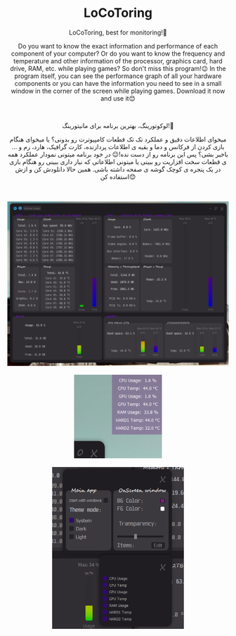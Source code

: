 <h1 align="center"> LoCoToring </h1>
<p align="center"> LoCoToring, best for monitoring!🤩 </p>
<p align="center"> Do you want to know the exact information and performance of each component of your computer? Or do you want to know the frequency and temperature and other information of the processor, graphics card, hard drive, RAM, etc. while playing games? So don't miss this program!😉 In the program itself, you can see the performance graph of all your hardware components or you can have the information you need to see in a small window in the corner of the screen while playing games. Download it now and use it😊 </p>
<br>
<p align="center"> لوکوتورینگ، بهترین برنامه برای مانیتورینگ!🤩 </p>
<p align="center"> میخوای اطلاعات دقیق و عملکرد تک تک قطعات کامپیوترت رو بدونی؟ یا میخوای هنگام بازی کردن از فرکانس و دما و بقیه ی اطلاعات پردازنده، کارت گرافیک، هارد، رم و ... باخبر بشی؟ پس این برنامه رو از دست نده!😉 در خود برنامه میتونی نمودار عملکرد همه ی قطعات سخت افزاریت رو ببینی یا میتونی اطلاعاتی که نیاز داری ببینی رو هنگام بازی در یک پنجره ی کوچک گوشه ی صفحه داشته باشی. همین حالا دانلودش کن و ازش استفاده کن😊 </p>
<br>
<br>
<div align="center">
  <img width="700" src="/assets/01.png" alt="LoCoToring" />
</div>
<br>
<div align="center">
  <img width="200" src="/assets/02.png" alt="LoCoToring" />
</div>
<br>
<div align="center">
  <img width="300" src="/assets/03.png" alt="LoCoToring" />
</div>
